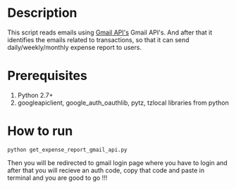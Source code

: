 # Description
This script reads emails using [Gmail API's](https://developers.google.com/gmail/api/quickstart/python)
Gmail API's. And after that it identifies the emails related to transactions, so that it can send daily/weekly/monthly expense report to users.

# Prerequisites
1. Python 2.7+
2. googleapiclient, google_auth_oauthlib, pytz, tzlocal libraries from python

# How to run
```python get_expense_report_gmail_api.py```

Then you will be redirected to gmail login page where you have to login and after that you will recieve an auth code, copy that code and paste in terminal and you are good to go !!!
